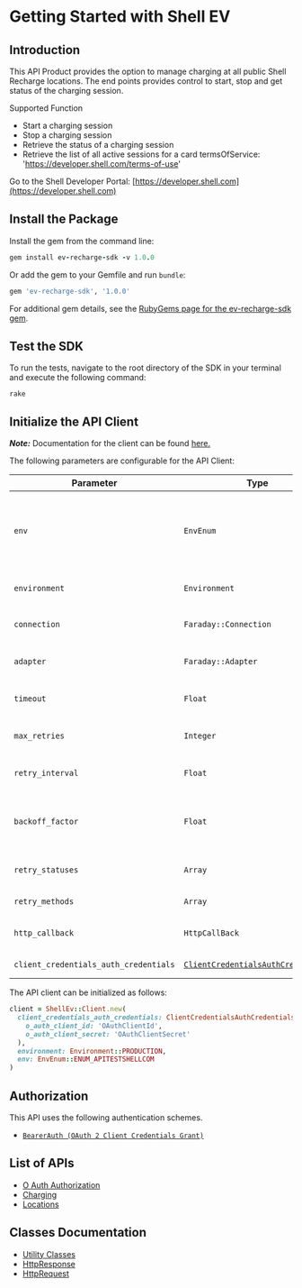 
# Getting Started with Shell EV

## Introduction

This API Product provides the option to manage charging at all public Shell Recharge locations. The end points provides control to start, stop and get status of the charging session.

Supported Function

* Start a charging session
* Stop a charging session
* Retrieve the status of a charging session
* Retrieve the list of all active sessions for a card   termsOfService: 'https://developer.shell.com/terms-of-use'

Go to the Shell Developer Portal: [https://developer.shell.com](https://developer.shell.com)

## Install the Package

Install the gem from the command line:

```ruby
gem install ev-recharge-sdk -v 1.0.0
```

Or add the gem to your Gemfile and run `bundle`:

```ruby
gem 'ev-recharge-sdk', '1.0.0'
```

For additional gem details, see the [RubyGems page for the ev-recharge-sdk gem](https://rubygems.org/gems/ev-recharge-sdk/versions/1.0.0).

## Test the SDK

To run the tests, navigate to the root directory of the SDK in your terminal and execute the following command:

```
rake
```

## Initialize the API Client

**_Note:_** Documentation for the client can be found [here.](https://www.github.com/sdks-io/ev-recharge-ruby-sdk/tree/1.0.0/doc/client.md)

The following parameters are configurable for the API Client:

| Parameter | Type | Description |
|  --- | --- | --- |
| `env` | `EnvEnum` | This variable specifies the type of environment. Environments:<br><br>* `api` - Production<br>* `api-test` - UAT<br>*Default*: `EnvEnum::ENUM_APITESTSHELLCOM` |
| `environment` | `Environment` | The API environment. <br> **Default: `Environment.PRODUCTION`** |
| `connection` | `Faraday::Connection` | The Faraday connection object passed by the SDK user for making requests |
| `adapter` | `Faraday::Adapter` | The Faraday adapter object passed by the SDK user for performing http requests |
| `timeout` | `Float` | The value to use for connection timeout. <br> **Default: 60** |
| `max_retries` | `Integer` | The number of times to retry an endpoint call if it fails. <br> **Default: 0** |
| `retry_interval` | `Float` | Pause in seconds between retries. <br> **Default: 1** |
| `backoff_factor` | `Float` | The amount to multiply each successive retry's interval amount by in order to provide backoff. <br> **Default: 2** |
| `retry_statuses` | `Array` | A list of HTTP statuses to retry. <br> **Default: [408, 413, 429, 500, 502, 503, 504, 521, 522, 524]** |
| `retry_methods` | `Array` | A list of HTTP methods to retry. <br> **Default: %i[get put]** |
| `http_callback` | `HttpCallBack` | The Http CallBack allows defining callables for pre and post API calls. |
| `client_credentials_auth_credentials` | [`ClientCredentialsAuthCredentials`](https://www.github.com/sdks-io/ev-recharge-ruby-sdk/tree/1.0.0/doc/$a/https://www.github.com/sdks-io/ev-recharge-ruby-sdk/tree/1.0.0/oauth-2-client-credentials-grant.md) | The credential object for OAuth 2 Client Credentials Grant |

The API client can be initialized as follows:

```ruby
client = ShellEv::Client.new(
  client_credentials_auth_credentials: ClientCredentialsAuthCredentials.new(
    o_auth_client_id: 'OAuthClientId',
    o_auth_client_secret: 'OAuthClientSecret'
  ),
  environment: Environment::PRODUCTION,
  env: EnvEnum::ENUM_APITESTSHELLCOM
)
```

## Authorization

This API uses the following authentication schemes.

* [`BearerAuth (OAuth 2 Client Credentials Grant)`](https://www.github.com/sdks-io/ev-recharge-ruby-sdk/tree/1.0.0/doc/$a/https://www.github.com/sdks-io/ev-recharge-ruby-sdk/tree/1.0.0/oauth-2-client-credentials-grant.md)

## List of APIs

* [O Auth Authorization](https://www.github.com/sdks-io/ev-recharge-ruby-sdk/tree/1.0.0/doc/controllers/o-auth-authorization.md)
* [Charging](https://www.github.com/sdks-io/ev-recharge-ruby-sdk/tree/1.0.0/doc/controllers/charging.md)
* [Locations](https://www.github.com/sdks-io/ev-recharge-ruby-sdk/tree/1.0.0/doc/controllers/locations.md)

## Classes Documentation

* [Utility Classes](https://www.github.com/sdks-io/ev-recharge-ruby-sdk/tree/1.0.0/doc/utility-classes.md)
* [HttpResponse](https://www.github.com/sdks-io/ev-recharge-ruby-sdk/tree/1.0.0/doc/http-response.md)
* [HttpRequest](https://www.github.com/sdks-io/ev-recharge-ruby-sdk/tree/1.0.0/doc/http-request.md)

